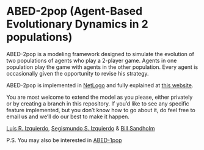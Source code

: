 # ABED-2pop (Agent-Based Evolutionary Dynamics in 2 populations)
ABED-2pop is a modeling framework designed to simulate the evolution of two populations of agents who play a 2-player game. Agents in one population play the game with agents in the other population. Every agent is occasionally given the opportunity to revise his strategy.

ABED-2pop is implemented in [NetLogo](http://ccl.northwestern.edu/netlogo/) and fully explained at [this website](https://luis-r-izquierdo.github.io/abed-2pop/).

You are most welcome to extend the model as you please, either privately or by creating a branch in this repository. If you’d like to see any specific feature implemented, but you don’t know how to go about it, do feel free to email us and we’ll do our best to make it happen.

[Luis R. Izquierdo](http://luis.izqui.org), [Segismundo S. Izquierdo](http://segis.izqui.org) & [Bill Sandholm](http://www.ssc.wisc.edu/~whs/)

P.S. You may also be interested in [ABED-1pop](https://luis-r-izquierdo.github.io/abed-1pop/)
